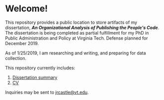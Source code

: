 # Welcome!
This repository provides a public location to store artifacts of my dissertation, ***An Organizational Analysis of Publishing the People's Code***. The dissertation is being completed as partial fulfillment for my PhD in Public Administration and Policy at Virginia Tech. Defense planned for December 2019.

As of 1/25/2019, I am researching and writing, and preparing for data collection.

This repository currently includes:
1. [Dissertation summary](https://github.com/jcastle/Dissertation_PublishingOSS/blob/master/Summary/DissertationSummary.md)
2. [CV](https://github.com/jcastle/Dissertation_PublishingOSS/blob/master/CV.pdf)

Inquiries may be sent to jrcastle@vt.edu.
